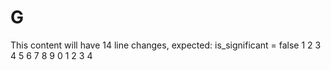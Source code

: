 # G

This content will have 14 line changes, expected: is_significant = false
1
2
3
4
5
6
7
8
9
0
1
2
3
4

